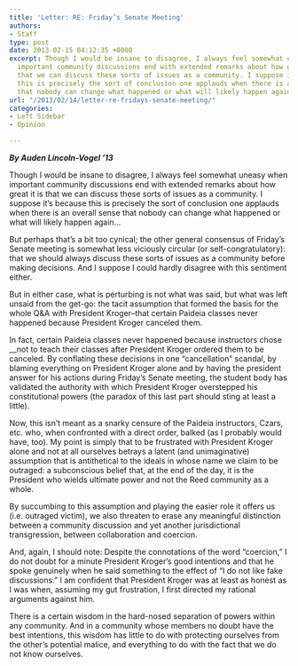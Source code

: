 ```yaml
---
title: 'Letter: RE: Friday’s Senate Meeting'
authors:
- Staff
type: post
date: 2013-02-15 04:12:35 +0000
excerpt: Though I would be insane to disagree, I always feel somewhat uneasy when
  important community discussions end with extended remarks about how great it is
  that we can discuss these sorts of issues as a community. I suppose it's because
  this is precisely the sort of conclusion one applauds when there is an overall sense
  that nobody can change what happened or what will likely happen again...
url: "/2013/02/14/letter-re-fridays-senate-meeting/"
categories:
- Left Sidebar
- Opinion

---
```

_**By Auden Lincoln-Vogel &#8217;13**_

Though I would be insane to disagree, I always feel somewhat uneasy when important community discussions end with extended remarks about how great it is that we can discuss these sorts of issues as a community. I suppose it&#8217;s because this is precisely the sort of conclusion one applauds when there is an overall sense that nobody can change what happened or what will likely happen again&#8230;

But perhaps that&#8217;s a bit too cynical; the other general consensus of Friday&#8217;s Senate meeting is somewhat less viciously circular (or self-congratulatory): that we should always discuss these sorts of issues as a community before making decisions. And I suppose I could hardly disagree with this sentiment either.

But in either case, what is perturbing is not what was said, but what was left unsaid from the get-go: the tacit assumption that formed the basis for the whole Q&A with President Kroger–that certain Paideia classes never happened because President Kroger canceled them.

In fact, certain Paideia classes never happened because instructors chose __not to teach their classes after President Kroger ordered them to be canceled. By conflating these decisions in one &#8220;cancellation&#8221; scandal, by blaming everything on President Kroger alone and by having the president answer for his actions during Friday&#8217;s Senate meeting, the student body has validated the authority with which President Kroger overstepped his constitutional powers (the paradox of this last part should sting at least a little).

Now, this isn&#8217;t meant as a snarky censure of the Paideia instructors, Czars, etc. who, when confronted with a direct order, balked (as I probably would have, too). My point is simply that to be frustrated with President Kroger alone and not at all ourselves betrays a latent (and unimaginative) assumption that is antithetical to the ideals in whose name we claim to be outraged: a subconscious belief that, at the end of the day, it is the President who wields ultimate power and not the Reed community as a whole.

By succumbing to this assumption and playing the easier role it offers us (i.e. outraged victim), we also threaten to erase any meaningful distinction between a community discussion and yet another jurisdictional transgression, between collaboration and coercion.

And, again, I should note: Despite the connotations of the word &#8220;coercion,&#8221; I do not doubt for a minute President Kroger&#8217;s good intentions and that he spoke genuinely when he said something to the effect of &#8220;I do not like fake discussions.&#8221; I am confident that President Kroger was at least as honest as I was when, assuming my gut frustration, I first directed my rational arguments against him.

There is a certain wisdom in the hard-nosed separation of powers within any community. And in a community whose members no doubt have the best intentions, this wisdom has little to do with protecting ourselves from the other&#8217;s potential malice, and everything to do with the fact that we do not know ourselves.